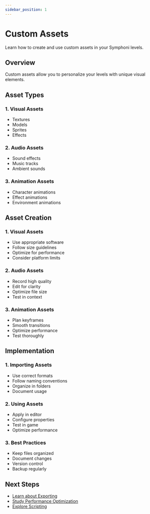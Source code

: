 ```yaml
---
sidebar_position: 1
---
```


# Custom Assets

Learn how to create and use custom assets in your Symphoni levels.

## Overview

Custom assets allow you to personalize your levels with unique visual elements.

## Asset Types

### 1. Visual Assets
- Textures
- Models
- Sprites
- Effects

### 2. Audio Assets
- Sound effects
- Music tracks
- Ambient sounds

### 3. Animation Assets
- Character animations
- Effect animations
- Environment animations

## Asset Creation

### 1. Visual Assets
- Use appropriate software
- Follow size guidelines
- Optimize for performance
- Consider platform limits

### 2. Audio Assets
- Record high quality
- Edit for clarity
- Optimize file size
- Test in context

### 3. Animation Assets
- Plan keyframes
- Smooth transitions
- Optimize performance
- Test thoroughly

## Implementation

### 1. Importing Assets
- Use correct formats
- Follow naming conventions
- Organize in folders
- Document usage

### 2. Using Assets
- Apply in editor
- Configure properties
- Test in game
- Optimize performance

### 3. Best Practices
- Keep files organized
- Document changes
- Version control
- Backup regularly

## Next Steps

- [Learn about Exporting](/docs/advanced-features/exporting)
- [Study Performance Optimization](/docs/advanced-features/performance)
- [Explore Scripting](/docs/advanced-features/scripting) 